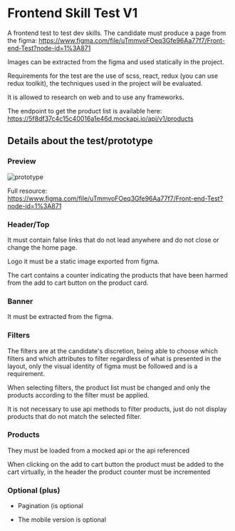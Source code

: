 # Frontend Skill Test V1

A frontend test to test dev skills.
The candidate must produce a page from the figma: https://www.figma.com/file/uTmmvoFOeq3Gfe96Aa77f7/Front-end-Test?node-id=1%3A871 

Images can be extracted from the figma and used statically in the project. 

Requirements for the test are the use of scss, react, redux (you can use redux toolkit), the techniques used in the project will be evaluated. 

It is allowed to research on web and to use any frameworks. 

The endpoint to get the product list is available here: https://5f8df37c4c15c40016a1e46d.mockapi.io/api/v1/products

## Details about the test/prototype

### Preview

![prototype](https://i.ibb.co/P6zmF1S/Screen-Shot-2020-10-19-at-19-50-28.png)

Full resource: https://www.figma.com/file/uTmmvoFOeq3Gfe96Aa77f7/Front-end-Test?node-id=1%3A871 

### Header/Top 

It must contain false links that do not lead anywhere and do not close or change the home page.

Logo it must be a static image exported from figma.

The cart contains a counter indicating the products that have been harmed from the add to cart button on the product card.

### Banner 

It must be extracted from the figma. 

### Filters 

The filters are at the candidate's discretion, being able to choose which filters and which attributes to filter regardless of what is presented in the layout, only the visual identity of figma must be followed and is a requirement. 

When selecting filters, the product list must be changed and only the products according to the filter must be applied. 

It is not necessary to use api methods to filter products, just do not display products that do not match the selected filter. 

### Products 

They must be loaded from a mocked api or the api referenced 

When clicking on the add to cart button the product must be added to the cart virtually, in the header the product counter must be incremented 

### Optional (plus)

* Pagination (is optional 

* The mobile version is optional 
